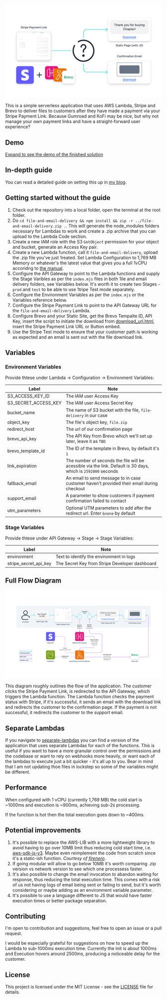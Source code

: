 ![Cover Image](assets/cover.svg)

This is a simple serverless application that uses AWS Lambda, Stripe and Brevo to deliver files to customers after they have made a payment via your Stripe Payment Link. Because Gumroad and KoFi may be nice, but why not manage your own payment links and have a straight-forward user experience?

## Demo

[Expand to see the demo of the finished solution](https://github.com/MNeverOff/stripe-link-file-delivery/assets/3989091/4ae214e3-33a3-461c-89b5-65b08a02b562)

## In-depth guide

You can read a detailed guide on setting this up in [my blog](https://neveroff.dev/blog/stripe-payment-link-file-download-with-email/).

## Getting started without the guide

1. Check out the repository into a local folder, open the terminal at the root folder.
2. Do `cd file-and-email-delivery && npm install && zip -r ../file-and-email-delivery.zip .`. This will generate the node_modules folders necessary for Lambdas to work and create a .zip archive that you can upload to the Lambda Code section.
3. Create a new IAM role with the S3 `GetObject` permission for your object and bucket, generate an Access Key pair.
4. Create a new Lambda function, call it `file-and-email-delivery`, upload the .zip file you've just 1reated. Set Lambda Configuration to 1,769 MB Memory or whatever's the latest value that gives you a full 1vCPU accoridng to [the manual](https://docs.aws.amazon.com/lambda/latest/dg/configuration-function-common.html#configuration-memory-console).
5. Configure the API Gateway to point to the Lambda functions and supply the Stage Varibles as per the `index.mjs` files in both 1ile and email delivery folders, see Variables below. It's worth it to create two Stages - `prod` and `test` to be able to use 1tripe Test mode separately.
6. Configure the Environment Variables as per the `index.mjs` or the Variables reference below.
7. Configure the Stripe Payment Link to point to the API Gateway URL for the `file-and-email-delivery` Lambda.
8. Configure Brevo and your Static Site, get the Brevo Tempalte ID, API Key, insert the script to initiate the download from [download_url.html](/download_url.html), insert the Stripe Payment Link URL or Button embed.
9. Use the Stripe Test mode to ensure that your customer path is working as expected and an email is sent out with the file download link.

## Variables

### Environment Variables

Provide thtese under Lambda -> Configuration -> Environment Variables:

| Label | Note |
| -------- | --- |
| S3_ACCESS_KEY_ID | The IAM user Access Key |
| S3_SECRET_ACCESS_KEY | The IAM user Access Secret Key |
| bucket_name | The name of S3 bucket with the file, `file-delivery` in our case |
| object_key | The file's object key, `file.zip` |
| redirect_host | The url of our confirmation page |
| brevo_api_key | The API Key from Brevo which we'll set up later, leave it as `TBD` |
| brevo_template_id | The ID of the template in Brevo, by default it's `1` |
| link_expiration | The number of seconds the file will be acessible via the link. Default is 30 days, which is `2592000` seconds |
| fallback_email | An email to send message to in case customer haven't provided their email during checkout |
| support_email | A parameter to show customers if payment confirmation failed to contact |
| utm_parameters | Optional UTM parameters to add after the redirect url. Enter `&none` by default |

### Stage Variables

Provide thtese under API Gateway -> Stage -> Stage Variables:

| Label | Note |
| -------- | --- |
| environment | Text to identify the environment in logs |
| stripe_secret_api_key | The Secret Key from Stripe Developer dashboard |

## Full Flow Diagram

![Flow Diagram](assets/flow.svg)

This diagram roughly outlines the flow of the application. The customer clicks the Stripe Payment Link, is redirected to the API Gateway, which triggers the Lambda function. The Lambda function checks the payment status with Stripe, if it's successful, it sends an email with the download link and redirects the customer to the confirmation page. If the payment is not successful, it redirects the customer to the support email.

## Separate Lambdas

If you navigate to [separate-lambdas](/separate-lambdas) you can find a version of the application that uses separate Lambdas for each of the functions. This is useful if you want to have a more granular control over the permissions and the codebase or want to rely on webhooks more heavily, or want each of the lambdas to execute just a bit quicker - it's all up to you.
Bear in mind that I am not updating thoe files in lockstep so some of the variables might be different.

## Performance

When configured with 1 vCPU (currently 1,769 MB) the cold start is ~1000ms and execution is ~900ms, achieving sub-2s processing.

If the function is hot then the total execution goes down to ~400ms.

## Potential improvements

1. It's possible to replace the AWS-LIB with a more lightweight library to avoid having to go over 10MB limit thus reducing cold start time, i.e. [aws-sdk-js-v3](https://github.com/aws/aws-sdk-js-v3). Maybe even reimplement the code from scratch since it's a static-ish function. *Courtesy of [firenero](https://github.com/firenero)*.
2. If going modular will allow to go below 10MB it's worth comparing .zip version vs network version to see which one processess faster.
3. It's also possible to change the email invocation to abandon waiting for response, thus reducing the total execution time. This comes with a risk of us not having logs of email being sent or failing to send, but it's worth considering or maybe adding as an environment variable parameter.
4. It's possible to use a language different to JS that would have faster execution times or better package separation.

## Contributing

I'm open to contribution and suggestions, feel free to open an issue or a pull request.

I would be especially grateful for suggestions on how to speed up the Lambda to sub-1000ms execution time. Currently the Init is about 1000ms and Execution hovers around 2500ms, producing a noticeable delay for the customer.

## License

This project is licensed under the MIT License - see the [LICENSE](LICENSE) file for details.

